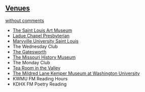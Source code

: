 <h2 id=”post-11”><a href=”http://susan.cryer.us/venues/” rel=”bookmark”>Venues</a></h2>
<p class=”comments”><a href=”http://susan.cryer.us/venues/#comments”>without comments</a></p>

<div class=”main”>
    <ul>
    <li><a onclick=”javascript:pageTracker._trackPageview(‘/outgoing/www.stlouis.art.museum/’);” href=”http://www.stlouis.art.museum/”>The Saint Louis Art Museum</a></li>
    <li><a onclick=”javascript:pageTracker._trackPageview(‘/outgoing/www.laduechapel.org/’);” href=”http://www.laduechapel.org/”>Ladue Chapel Presbyterian</a></li>
    <li><a onclick=”javascript:pageTracker._trackPageview(‘/outgoing/www.stlouis.art.museum/’);” href=”http://www.maryville.edu/”>Maryville University Saint Louis</a></li>
    <li>The Wednesday Club</li>
    <li><a onclick=”javascript:pageTracker._trackPageview(‘/outgoing/www.thegatesworth.com/’);” href=”http://www.thegatesworth.com/”>The Gatesworth</a></li>
    <li><a onclick=”javascript:pageTracker._trackPageview(‘/outgoing/www.mohistory.org/content/HomePage/HomePage.aspx’);” href=”http://www.mohistory.org/content/HomePage/HomePage.aspx”>The Missouri History Museum</a></li>
    <li>The Monday Club</li>
    <li><a onclick=”javascript:pageTracker._trackPageview(‘/outgoing/tearoominthevalley.com/’);” href=”http://tearoominthevalley.com/”>Tea Room in the Valley</a></li>
    <li><a title=”The Mildred Lane Kemper Museum” href=”http://kemperartmuseum.wustl.edu/” target=”_blank”>The Mildred Lane Kemper Museum at Washington University</a></li>
    <li>KWMU FM Reading Hours</li>
    <li>KDHX FM Poetry Reading</li>
    </ul></li>
    </ul>

